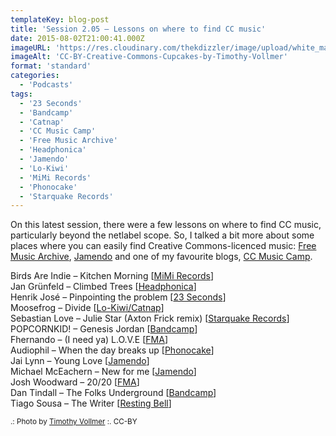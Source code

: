 ```yaml
---
templateKey: blog-post
title: 'Session 2.05 – Lessons on where to find CC music'
date: 2015-08-02T21:00:41.000Z
imageURL: 'https://res.cloudinary.com/thekdizzler/image/upload/white_market/2015/08/CC-BY-Creative-Commons-Cupcakes-by-Timothy-Vollmer.jpg'
imageAlt: 'CC-BY-Creative-Commons-Cupcakes-by-Timothy-Vollmer'
format: 'standard'
categories:
  - 'Podcasts'
tags:
  - '23 Seconds'
  - 'Bandcamp'
  - 'Catnap'
  - 'CC Music Camp'
  - 'Free Music Archive'
  - 'Headphonica'
  - 'Jamendo'
  - 'Lo-Kiwi'
  - 'MiMi Records'
  - 'Phonocake'
  - 'Starquake Records'
---
```


On this latest session, there were a few lessons on where to find CC music, particularly beyond the netlabel scope. So, I talked a bit more about some places where you can easily find Creative Commons-licenced music: [Free Music Archive](http://freemusicarchive.org/), [Jamendo](http://jamendo.com/) and one of my favourite blogs, [CC Music Camp](http://ccmusiccamp.tumblr.com/).

Birds Are Indie – Kitchen Morning \[[MiMi Records](http://www.clubotaku.org/mimi/pt/album151.php)\]  
Jan Grünfeld – Climbed Trees \[[Headphonica](http://www.headphonica.com/jan-grunfeld-a-trace-?p=1467)\]  
Henrik José – Pinpointing the problem \[[23 Seconds](http://www.23seconds.org/041.html)\]  
Moosefrog – Divide \[[Lo-Kiwi/Catnap](http://catnappers.net/moosefrog-adrift.html)\]  
Sebastian Love – Julie Star (Axton Frick remix) \[[Starquake Records](https://archive.org/details/stqk006)\]  
POPCORNKID! – Genesis Jordan \[[Bandcamp](https://popcornkid.bandcamp.com/album/genesis-jordon)\]  
Fhernando – (I need ya) L.O.V.E \[[FMA](http://freemusicarchive.org/music/Fhernando/none_given_1383)\]  
Audiophil – When the day breaks up \[[Phonocake](http://phonocake.org/release.php?release_id=174&lang=2)\]  
Jai Lynn – Young Love \[[Jamendo](https://www.jamendo.com/en/list/a141614/jai-lynn-ep)\]  
Michael McEachern – New for me \[[Jamendo](https://www.jamendo.com/en/list/a131606/new-for-me)\]  
Josh Woodward – 20/20 \[[FMA](http://freemusicarchive.org/music/Josh_Woodward/Breadcrumbs/)\]  
Dan Tindall – The Folks Underground \[[Bandcamp](http://dantindall.bandcamp.com/album/the-folks-underground)\]  
Tiago Sousa – The Writer \[[Resting Bell](http://www.restingbell.net/releases/rb030-the-western-lands)\]

<small>.: Photo by <a href="https://www.flickr.com/photos/sixteenmilesofstring/8256206923" target="blank">Timothy Vollmer</a> :. <a target="blank">CC-BY</a></small>
